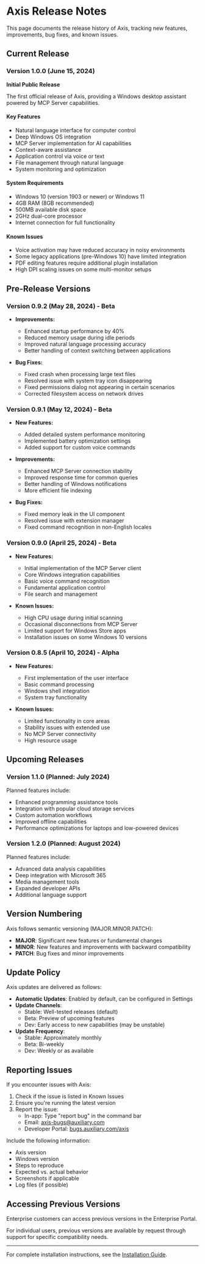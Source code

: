 # Axis Release Notes

This page documents the release history of Axis, tracking new features, improvements, bug fixes, and known issues.

## Current Release

### Version 1.0.0 (June 15, 2024)

**Initial Public Release**

The first official release of Axis, providing a Windows desktop assistant powered by MCP Server capabilities.

#### Key Features

- Natural language interface for computer control
- Deep Windows OS integration
- MCP Server implementation for AI capabilities
- Context-aware assistance
- Application control via voice or text
- File management through natural language
- System monitoring and optimization

#### System Requirements

- Windows 10 (version 1903 or newer) or Windows 11
- 4GB RAM (8GB recommended)
- 500MB available disk space
- 2GHz dual-core processor
- Internet connection for full functionality

#### Known Issues

- Voice activation may have reduced accuracy in noisy environments
- Some legacy applications (pre-Windows 10) have limited integration
- PDF editing features require additional plugin installation
- High DPI scaling issues on some multi-monitor setups

## Pre-Release Versions

### Version 0.9.2 (May 28, 2024) - Beta

- **Improvements:**
  - Enhanced startup performance by 40%
  - Reduced memory usage during idle periods
  - Improved natural language processing accuracy
  - Better handling of context switching between applications
  
- **Bug Fixes:**
  - Fixed crash when processing large text files
  - Resolved issue with system tray icon disappearing
  - Fixed permissions dialog not appearing in certain scenarios
  - Corrected filesystem access on network drives

### Version 0.9.1 (May 12, 2024) - Beta

- **New Features:**
  - Added detailed system performance monitoring
  - Implemented battery optimization settings
  - Added support for custom voice commands
  
- **Improvements:**
  - Enhanced MCP Server connection stability
  - Improved response time for common queries
  - Better handling of Windows notifications
  - More efficient file indexing
  
- **Bug Fixes:**
  - Fixed memory leak in the UI component
  - Resolved issue with extension manager
  - Fixed command recognition in non-English locales

### Version 0.9.0 (April 25, 2024) - Beta

- **New Features:**
  - Initial implementation of the MCP Server client
  - Core Windows integration capabilities
  - Basic voice command recognition
  - Fundamental application control
  - File search and management
  
- **Known Issues:**
  - High CPU usage during initial scanning
  - Occasional disconnections from MCP Server
  - Limited support for Windows Store apps
  - Installation issues on some Windows 10 versions

### Version 0.8.5 (April 10, 2024) - Alpha

- **New Features:**
  - First implementation of the user interface
  - Basic command processing
  - Windows shell integration
  - System tray functionality
  
- **Known Issues:**
  - Limited functionality in core areas
  - Stability issues with extended use
  - No MCP Server connectivity
  - High resource usage

## Upcoming Releases

### Version 1.1.0 (Planned: July 2024)

Planned features include:

- Enhanced programming assistance tools
- Integration with popular cloud storage services
- Custom automation workflows
- Improved offline capabilities
- Performance optimizations for laptops and low-powered devices

### Version 1.2.0 (Planned: August 2024)

Planned features include:

- Advanced data analysis capabilities
- Deep integration with Microsoft 365
- Media management tools
- Expanded developer APIs
- Additional language support

## Version Numbering

Axis follows semantic versioning (MAJOR.MINOR.PATCH):

- **MAJOR**: Significant new features or fundamental changes
- **MINOR**: New features and improvements with backward compatibility
- **PATCH**: Bug fixes and minor improvements

## Update Policy

Axis updates are delivered as follows:

- **Automatic Updates**: Enabled by default, can be configured in Settings
- **Update Channels**: 
  - Stable: Well-tested releases (default)
  - Beta: Preview of upcoming features
  - Dev: Early access to new capabilities (may be unstable)
- **Update Frequency**:
  - Stable: Approximately monthly
  - Beta: Bi-weekly
  - Dev: Weekly or as available

## Reporting Issues

If you encounter issues with Axis:

1. Check if the issue is listed in Known Issues
2. Ensure you're running the latest version
3. Report the issue:
   - In-app: Type "report bug" in the command bar
   - Email: <axis-bugs@auxiliary.com>
   - Developer Portal: [bugs.auxiliary.com/axis](https://bugs.auxiliary.com/axis)

Include the following information:
- Axis version
- Windows version
- Steps to reproduce
- Expected vs. actual behavior
- Screenshots if applicable
- Log files (if possible)

## Accessing Previous Versions

Enterprise customers can access previous versions in the Enterprise Portal.

For individual users, previous versions are available by request through support for specific compatibility needs.

---

For complete installation instructions, see the [Installation Guide](installation.md).
